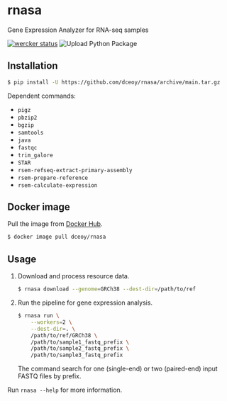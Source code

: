 rnasa
=====

Gene Expression Analyzer for RNA-seq samples

[![wercker status](https://app.wercker.com/status/a0ed10099e81e5f004b6a5a3d826312b/s/main "wercker status")](https://app.wercker.com/project/byKey/a0ed10099e81e5f004b6a5a3d826312b)
![Upload Python Package](https://github.com/dceoy/rnasa/workflows/Upload%20Python%20Package/badge.svg)

Installation
------------

```sh
$ pip install -U https://github.com/dceoy/rnasa/archive/main.tar.gz
```

Dependent commands:

- `pigz`
- `pbzip2`
- `bgzip`
- `samtools`
- `java`
- `fastqc`
- `trim_galore`
- `STAR`
- `rsem-refseq-extract-primary-assembly`
- `rsem-prepare-reference`
- `rsem-calculate-expression`

Docker image
------------

Pull the image from [Docker Hub](https://hub.docker.com/r/dceoy/rnasa/).

```sh
$ docker image pull dceoy/rnasa
```

Usage
-----

1.  Download and process resource data.

    ```sh
    $ rnasa download --genome=GRCh38 --dest-dir=/path/to/ref
    ```

2.  Run the pipeline for gene expression analysis.

    ```sh
    $ rnasa run \
        --workers=2 \
        --dest-dir=. \
        /path/to/ref/GRCh38 \
        /path/to/sample1_fastq_prefix \
        /path/to/sample2_fastq_prefix \
        /path/to/sample3_fastq_prefix
    ```

    The command search for one (single-end) or two (paired-end) input FASTQ files by prefix.

Run `rnasa --help` for more information.
